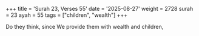+++
title = 'Surah 23, Verses 55'
date = '2025-08-27'
weight = 2728
surah = 23
ayah = 55
tags = ["children", "wealth"]
+++

Do they think, since We provide them with wealth and children,